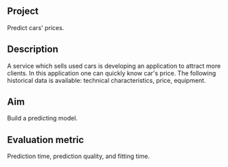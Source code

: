 ## Project
Predict cars' prices.
## Description
A service which sells used cars is developing an application to attract more clients. In this application one can quickly know car's price. 
The following historical data is available: technical characteristics, price, equipment.
## Aim
Build a predicting model.
## Evaluation metric
Prediction time, prediction quality, and fitting time.
